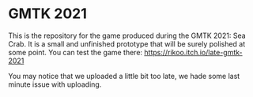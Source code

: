 # GMTK 2021 
This is the repository for the game produced during the GMTK 2021: Sea Crab.
It is a small and unfinished prototype that will be surely polished at some point.
You can test the game there:
https://rikoo.itch.io/late-gmtk-2021

You may notice that we uploaded a little bit too late, we hade some last minute issue with uploading.
